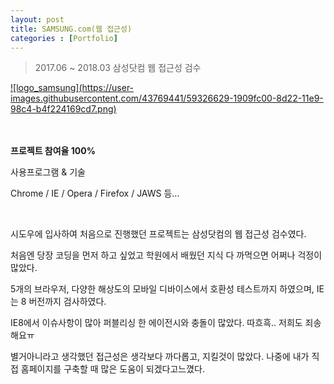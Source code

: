 ```yaml
---
layout: post
title: SAMSUNG.com(웹 접근성)
categories : [Portfolio]
---
```

> 2017.06 ~ 2018.03 삼성닷컴 웹 접근성 검수

<a class="img_company" href="https://www.samsung.com/us/" title="삼성닷컴 바로가기">
![logo_samsung](https://user-images.githubusercontent.com/43769441/59326629-1909fc00-8d22-11e9-98c4-b4f224169cd7.png)
</a>
<br>
<br>
<br>
<p><strong>프로젝트 참여율 100%</strong></p>
<p><span>사용프로그램 & 기술</span></p>
<p>Chrome / IE / Opera / Firefox / JAWS 등... </p>
<br>
<p>시도우에 입사하여 처음으로 진행했던 프로젝트는 삼성닷컴의 웹 접근성 검수였다.</p>
<p>처음엔 당장 코딩을 먼저 하고 싶었고 학원에서 배웠던 지식 다 까먹으면 어쩌나 걱정이 많았다.</p>
<p>5개의 브라우저, 다양한 해상도의 모바일 디바이스에서 호환성 테스트까지 하였으며, IE는 8 버전까지 검사하였다.</p>
<p>IE8에서 이슈사항이 많아 퍼블리싱 한 에이전시와 충돌이 많았다. 따흐흑.. 저희도 죄송해요ㅠ</p>
<p>별거아니라고 생각했던 접근성은 생각보다 까다롭고, 지킬것이 많았다. 나중에 내가 직접 홈페이지를 구축할 때 많은 도움이 되겠다고느꼈다.</p>





